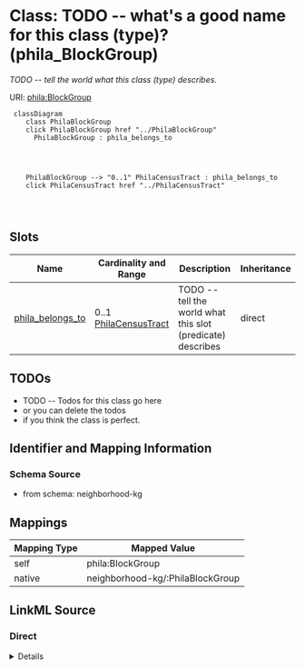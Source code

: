 

# Class: TODO -- what's a good name for this class (type)? (phila_BlockGroup)


_TODO -- tell the world what this class (type) describes._





URI: [phila:BlockGroup](https://metadata.phila.gov/BlockGroup)






```mermaid
 classDiagram
    class PhilaBlockGroup
    click PhilaBlockGroup href "../PhilaBlockGroup"
      PhilaBlockGroup : phila_belongs_to
        
          
    
    
    PhilaBlockGroup --> "0..1" PhilaCensusTract : phila_belongs_to
    click PhilaCensusTract href "../PhilaCensusTract"

        
      
```




<!-- no inheritance hierarchy -->


## Slots

| Name | Cardinality and Range | Description | Inheritance |
| ---  | --- | --- | --- |
| [phila_belongs_to](../slots/phila_belongs_to.md) | 0..1 <br/> [PhilaCensusTract](../classes/PhilaCensusTract.md) | TODO -- tell the world what this slot (predicate) describes | direct |









## TODOs

* TODO -- Todos for this class go here
* or you can delete the todos
* if you think the class is perfect.

## Identifier and Mapping Information







### Schema Source


* from schema: neighborhood-kg




## Mappings

| Mapping Type | Mapped Value |
| ---  | ---  |
| self | phila:BlockGroup |
| native | neighborhood-kg/:PhilaBlockGroup |







## LinkML Source

<!-- TODO: investigate https://stackoverflow.com/questions/37606292/how-to-create-tabbed-code-blocks-in-mkdocs-or-sphinx -->

### Direct

<details>
```yaml
name: phila_BlockGroup
description: TODO -- tell the world what this class (type) describes.
title: TODO -- what's a good name for this class (type)?
todos:
- TODO -- Todos for this class go here
- or you can delete the todos
- if you think the class is perfect.
notes:
- Class with 8 occurences.
from_schema: neighborhood-kg
slots:
- phila_belongs_to
class_uri: phila:BlockGroup

```
</details>

### Induced

<details>
```yaml
name: phila_BlockGroup
description: TODO -- tell the world what this class (type) describes.
title: TODO -- what's a good name for this class (type)?
todos:
- TODO -- Todos for this class go here
- or you can delete the todos
- if you think the class is perfect.
notes:
- Class with 8 occurences.
from_schema: neighborhood-kg
attributes:
  phila_belongs_to:
    name: phila_belongs_to
    description: TODO -- tell the world what this slot (predicate) describes.
    todos:
    - TODO -- Todos for this slot go here
    - or you can delete the todos
    - if you think the class is perfect.
    comments:
    - 1250 occurrences with subject type phila_BlockGroup and object type phila_CensusTract.
    examples:
    - value: phila:BG_8 phila:belongs_to phila:CT_39000
    from_schema: neighborhood-kg
    rank: 1000
    slot_uri: phila:belongs_to
    alias: phila_belongs_to
    owner: phila_BlockGroup
    domain_of:
    - phila_BlockGroup
    range: phila_CensusTract
class_uri: phila:BlockGroup

```
</details>